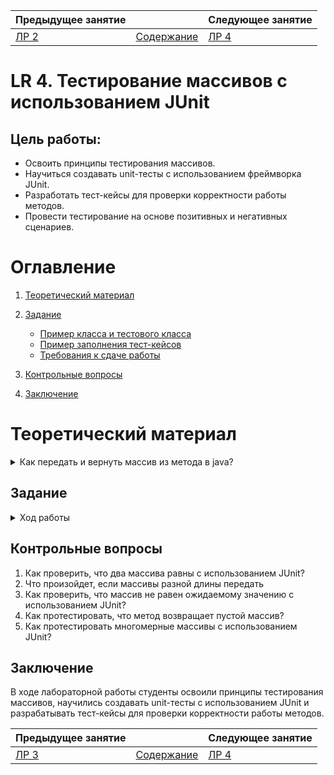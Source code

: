 | Предыдущее занятие     | &nbsp;                     | Следующее занятие          |
|------------------------|----------------------------|----------------------------|
| [ЛР 2](../LR2/LR_2.MD) | [Содержание](../README.MD) | [ЛР 4](..%2FLR3%2FLR_3.MD) |

# LR 4. Тестирование массивов с использованием JUnit

## Цель работы:

* Освоить принципы тестирования массивов.
* Научиться создавать unit-тесты с использованием фреймворка JUnit.
* Разработать тест-кейсы для проверки корректности работы методов.
* Провести тестирование на основе позитивных и негативных сценариев.

# Оглавление

1. [Теоретический материал](#теоретический-материал)
  
2. [Задание](#задание)
    * [Пример класса и тестового класса](#пример-класса-и-тестового-класса)
    * [Пример заполнения тест-кейсов](#пример-заполнения-тест-кейсов)
    * [Требования к сдаче работы](#требования-к-сдаче-работы)
3. [Контрольные вопросы](#контрольные-вопросы)
4. [Заключение](#заключение)

# Теоретический материал

<details>

<summary>Как передать и вернуть массив из метода в java?</summary>

## Пример передачи массива в метод и возврата массива из метода:

```java
public class ArrayExample {

    // Метод, который принимает массив и возвращает новый массив
    public static int[] modifyArray(int[] arr) {
        // Создаем новый массив
        int[] newArray = new int[arr.length];

        // Модифицируем массив (например, увеличиваем каждый элемент на 1)
        for (int i = 0; i < arr.length; i++) {
            newArray[i] = arr[i] + 1;
        }

        // Возвращаем новый массив
        return newArray;
    }

    public static void main(String[] args) {
        int[] originalArray = {1, 2, 3, 4, 5};

        // Передаем массив в метод и получаем новый массив
        int[] modifiedArray = modifyArray(originalArray);

        // Выводим оригинальный массив
        System.out.println("Оригинальный массив:");
        for (int num : originalArray) {
            System.out.print(num + " ");
        }

        // Выводим модифицированный массив
        System.out.println("\nМодифицированный массив:");
        for (int num : modifiedArray) {
            System.out.print(num + " ");
        }
    }
}
```
**Объяснение:**
* **Передача массива в метод**: В методе modifyArray мы принимаем массив int[] arr. Этот массив передается по ссылке, поэтому любые изменения, внесенные в arr, будут видны и в оригинальном массиве, если бы мы изменяли его напрямую.

* **Возврат массива из метода**: Метод modifyArray возвращает новый массив newArray, который создается внутри метода. Этот новый массив не связан с оригинальным массивом, поэтому изменения в нем не влияют на оригинальный массив.

* **Вывод массивов**: В методе main мы выводим как оригинальный массив, так и модифицированный массив, чтобы показать, что оригинальный массив остался неизменным.

**Важно:**
* Если вы хотите изменить оригинальный массив внутри метода, вы можете просто изменять элементы массива arr напрямую, не создавая новый массив.

* Если вы хотите вернуть новый массив, создайте новый массив внутри метода и верните его, как показано в примере.

## как с помощью JUnit проверить массивы?

В `JUnit` для проверки массивов можно использовать метод `assertArrayEquals`, 
который сравнивает два массива поэлементно. Если массивы не равны, тест завершится с ошибкой. Если массивы разной длины, `assertArrayEquals` выбросит исключение `AssertionError`, и тест завершится с ошибкой

Для проверки неравенства массивов можно использовать метод `assertNotEquals`.
Однако, так как массивы — это объекты, `assertNotEquals` сравнивает ссылки, а не содержимое.
Чтобы сравнить содержимое, можно использовать `assertFalse(Arrays.equals(expected, actual))`

Для проверки, что метод возвращает пустой массив, 
можно использовать assertArrayEquals с пустым массивом в качестве ожидаемого значения

```java
import org.junit.jupiter.api.Test;
import static org.junit.jupiter.api.Assertions.*;

public class ArrayTest {

    @Test
    public void testArraysEqual() {
        int[] expectedArray = {1, 2, 3, 4, 5};
        int[] actualArray = {1, 2, 3, 4, 5};

        // Проверяем, что массивы равны
        assertArrayEquals(expectedArray, actualArray, "Массивы должны быть равны");
    }

    @Test
    public void testArraysNotEqual() {
        int[] expectedArray = {1, 2, 3, 4, 5};
        int[] actualArray = {1, 2, 3, 4, 6};

        // Проверяем, что массивы не равны
        assertNotEquals(expectedArray, actualArray, "Массивы не должны быть равны");
    }
    
        @Test
    public void testEmptyArray() {
        
        int[] result = someMethodThatReturnsArray();
        assertArrayEquals(new int[]{}, result, "Метод должен вернуть пустой массив");
    }
}
```

**Объяснение**:
1. **assertArrayEquals**:
   * Сравнивает два массива поэлементно.
   * Если массивы равны, тест проходит успешно.
   * Если массивы не равны, тест завершается с ошибкой, и выводится сообщение (если оно указано).

2. **assertNotEquals**:
   * Проверяет, что два массива не равны.
   * Если массивы не равны, тест проходит успешно. 
   * Если массивы равны, тест завершается с ошибкой.

Пример с использованием метода, который возвращает массив:

```java

import org.junit.jupiter.api.Test;
import static org.junit.jupiter.api.Assertions.*;

public class ArrayExampleTest {

    @Test
    public void testModifyArray() {
        int[] originalArray = {1, 2, 3, 4, 5};
        int[] expectedArray = {2, 3, 4, 5, 6};

        // Вызываем метод, который возвращает модифицированный массив
        int[] resultArray = ArrayExample.modifyArray(originalArray);

        // Проверяем, что результат совпадает с ожидаемым массивом
        assertArrayEquals(expectedArray, resultArray, "Модифицированный массив не совпадает с ожидаемым");
    }
}
```
**Важные моменты:**
* **Для объектов (например, массивов строк** String[]): assertArrayEquals также работает, сравнивая элементы массивов с помощью метода equals.
* **Для многомерных массивов**: assertArrayEquals может сравнивать многомерные массивы, например int[][].
* **Порядок элементов**: Массивы должны иметь одинаковый порядок элементов, иначе они считаются не равными.

Пример с многомерным массивом:
```java
@Test
public void testMultiDimensionalArray() {
    int[][] expectedArray = {{1, 2}, {3, 4}};
    int[][] actualArray = {{1, 2}, {3, 4}};

    assertArrayEquals(expectedArray, actualArray, "Многомерные массивы должны быть равны");
}
```

Таким образом, `assertArrayEquals` — это удобный способ проверки массивов в JUnit.

</details>

## Задание

<details>

<summary>Ход работы</summary>

1. Реализуйте методы для решения задач согласно вашему варианту. 
Для этой лабораторной работы варианты будут те же, что и у Парфенова А.В.


### Требования к сдаче работы

1. Индивидуальный отчёт по лабораторной работе оформляется используя
   **текстовые редакторы Word(или подобные ему)
   в текстовый файл формата doc или docx.** [ШАБЛОН ДЛЯ ОТЧЕТА ПО ЛР4](LR4_Report.docx)
2. В индивидуальном отчёте должны быть указаны цель, [задание](LAB4_Variants.docx), номер варианта(ДЛЯ ЭТОЙ РАБОТЫ ВАРИАНТЫ ТАКИЕ ЖЕ КАК ПО МДК 01.01 у Парфенова),
   представлены необходимый программный код и пояснения к ним.

***Критерии оценивания***

* Оценка 5
    * Законспектировать теоретический материал
    * Реализовать класс с тремя методами согласно вашему варианту [заданий](LAB4_Variants.docx).
    * Написать тестовый класс с использованием JUnit, реализовав тестовые методы, чтобы тестовое покрытие методов было
      100%.
    * Создать позитивные и негативные тест-кейсы(если это возможно) и оформить их по образцу в индивидуальном отчёте.
    * Оформить индивидуальный отчет [ШАБЛОН ДЛЯ ОТЧЕТА ПО ЛР4](LR4_Report.docx) и ответить на вопросы.
    * загрузить все в гугл форму:[235 группа](https://forms.gle/qSnFBx3ZAuzm1s25A)
      или [237 группа](https://forms.gle/9sRtXMQLVxCmUk4V6)

* Оценка 4
    * Законспектировать теоретический материал
    * Реализовать класс с любыми двумя методами согласно вашему варианту [заданий](LAB4_Variants.docx).
    * Написать тестовый класс с использованием JUnit, реализовав тестовые методы, чтобы тестовое покрытие методов было
      100%.
    * Создать позитивные и негативные тест-кейсы(если это возможно) и оформить их по образцу в индивидуальном отчёте.
    * Оформить индивидуальный отчет [ШАБЛОН ДЛЯ ОТЧЕТА ПО ЛР4](LR4_Report.docx) и ответить на вопросы.
    * загрузить все в гугл форму:[235 группа](https://forms.gle/qSnFBx3ZAuzm1s25A)
      или [237 группа](https://forms.gle/9sRtXMQLVxCmUk4V6)

* Оценка 3
    * Законспектировать теоретический материал
    * Реализовать класс с любым одним методом согласно вашему варианту [заданий](LAB4_Variants.docx).
    * Написать тестовый класс с использованием JUnit, реализовав тестовые методы, чтобы тестовое покрытие методов было
      100%.
    * Создать позитивные и негативные тест-кейсы(если это возможно) и оформить их по образцу в индивидуальном отчёте.
    * Оформить индивидуальный отчет [ШАБЛОН ДЛЯ ОТЧЕТА ПО ЛР4](LR4_Report.docx) и ответить на вопросы.
    * загрузить все в гугл форму:[235 группа](https://forms.gle/qSnFBx3ZAuzm1s25A)
      или [237 группа](https://forms.gle/9sRtXMQLVxCmUk4V6)

</details>

## Контрольные вопросы

1. Как проверить, что два массива равны с использованием JUnit?
2. Что произойдет, если массивы разной длины передать 
3. Как проверить, что массив не равен ожидаемому значению с использованием JUnit?
4. Как протестировать, что метод возвращает пустой массив?
5. Как протестировать многомерные массивы с использованием JUnit?

## Заключение

В ходе лабораторной работы студенты освоили принципы тестирования массивов, научились создавать unit-тесты
с использованием JUnit и разрабатывать тест-кейсы для проверки корректности работы методов.

| Предыдущее занятие     | &nbsp;                     | Следующее занятие          |
|------------------------|----------------------------|----------------------------|
| [ЛР 3](../LR3/LR_3.MD) | [Содержание](../README.MD) | [ЛР 4](..%2FLR3%2FLR_3.MD) |
